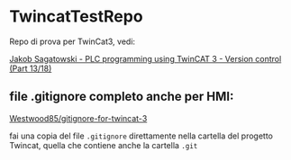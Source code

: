# TwincatTestRepo

Repo di prova per TwinCat3, vedi:

[Jakob Sagatowski - PLC programming using TwinCAT 3 - Version control (Part 13/18)](https://www.youtube.com/watch?v=1g6eYnlzKtA&t=345s&ab_channel=JakobSagatowski)

## file .gitignore completo anche per HMI:
[Westwood85/gitignore-for-twincat-3](https://github.com/Westwood85/gitignore-for-twincat-3/blob/main/.gitignore)

fai una copia del file `.gitignore` direttamente nella cartella del progetto Twincat, quella che contiene anche la cartella `.git`

